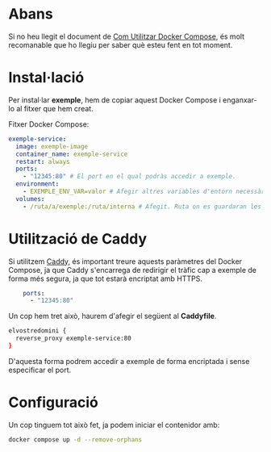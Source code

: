# Abans

Si no heu llegit el document de [Com Utilitzar Docker Compose](https://github.com/Otorexer/SerLliure/tree/main/Tutorials/ComUtilitzarDockerCompose), és molt recomanable que ho llegiu per saber què esteu fent en tot moment.

# Instal·lació

Per instal·lar **exemple**, hem de copiar aquest Docker Compose i enganxar-lo al fitxer que hem creat.

Fitxer Docker Compose:

```yaml
exemple-service:
  image: exemple-image
  container_name: exemple-service
  restart: always
  ports:
    - "12345:80" # El port en el qual podràs accedir a exemple.
  environment:
    - EXEMPLE_ENV_VAR=valor # Afegir altres variables d'entorn necessàries.
  volumes:
    - /ruta/a/exemple:/ruta/interna # Afegit. Ruta on es guardaran les dades d'exemple.
```

# Utilització de Caddy

Si utilitzem [Caddy](https://github.com/Otorexer/SerLliure/tree/main/Serveis/Caddy), és important treure aquests paràmetres del Docker Compose, ja que Caddy s'encarrega de redirigir el tràfic cap a exemple de forma més segura, ja que tot estarà encriptat amb HTTPS.

```yaml
    ports:
      - "12345:80"
```

Un cop hem tret això, haurem d'afegir el següent al **Caddyfile**.

```bash
elvostredomini {
  reverse_proxy exemple-service:80
}
```

D'aquesta forma podrem accedir a exemple de forma encriptada i sense especificar el port.

# Configuració

Un cop tinguem tot això fet, ja podem iniciar el contenidor amb:

```bash
docker compose up -d --remove-orphans
```